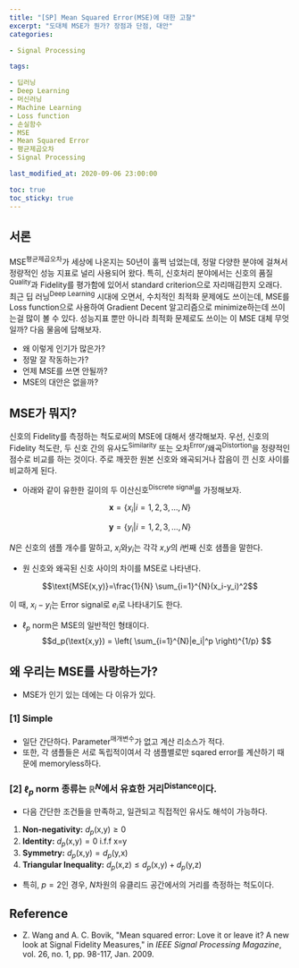 ```yaml
---
title: "[SP] Mean Squared Error(MSE)에 대한 고찰"
excerpt: "도대체 MSE가 뭔가? 장점과 단점, 대안"
categories:

- Signal Processing

tags:

- 딥러닝
- Deep Learning
- 머신러닝
- Machine Learning
- Loss function
- 손실함수
- MSE
- Mean Squared Error
- 평균제곱오차
- Signal Processing

last_modified_at: 2020-09-06 23:00:00

toc: true
toc_sticky: true
---
```


## 서론

MSE<sup>평균제곱오차</sup>가 세상에 나온지는 50년이 훌쩍 넘었는데, 정말 다양한 분야에 걸쳐서 정량적인 성능 지표로 널리 사용되어 왔다. 특히, 신호처리 분야에서는 신호의 품질<sup>Quality</sup>과 Fidelity를 평가함에 있어서 standard criterion으로 자리매김한지 오래다. 최근 딥 러닝<sup>Deep Learning</sup> 시대에 오면서, 수치적인 최적화 문제에도 쓰이는데, MSE를 Loss function으로 사용하여 Gradient Decent 알고리즘으로 minimize하는데 쓰이는걸 많이 볼 수 있다. 성능지표 뿐만 아니라 최적화 문제로도 쓰이는 이 MSE 대체 무엇일까? 다음 물음에 답해보자.

- 왜 이렇게 인기가 많은가?
- 정말 잘 작동하는가?
- 언제 MSE를 쓰면 안될까?
- MSE의 대안은 없을까?


## MSE가 뭐지?
신호의 Fidelity를 측정하는 척도로써의 MSE에 대해서 생각해보자. 우선, 신호의 Fidelity 척도란, 두 신호 간의 유사도<sup>Similarity</sup> 또는 오차<sup>Error</sup>/왜곡<sup>Distortion</sup>을 정량적인 점수로 비교를 하는 것이다. 주로 깨끗한 원본 신호와 왜곡되거나 잡음이 낀 신호 사이를 비교하게 된다.

- 아래와 같이 유한한 길이의 두 이산신호<sup>Discrete signal</sup>를 가정해보자.

$$\textbf{x} = \{x_i |i=1,2,3,...,N  \}$$

$$\textbf{y} = \{y_i |i=1,2,3,...,N  \}$$

$N$은 신호의 샘플 개수를 말하고, $x_i$와$y_i$는 각각 $x$,$y$의 $i$번째 신호 샘플을 말한다.

- 원 신호와 왜곡된 신호 사이의 차이를 MSE로 나타낸다.

$$\text{MSE(x,y)}=\frac{1}{N} \sum_{i=1}^{N}(x_i-y_i)^2$$

이 때, $x_i -y_i$는 Error signal로 $e_i$로 나타내기도 한다.

- $\ell_p$ norm은 MSE의 일반적인 형태이다.
$$d_p(\text{x,y}) = \left( \sum_{i=1}^{N}|e_i|^p \right)^{1/p} $$


## 왜 우리는 MSE를 사랑하는가?
- MSE가 인기 있는 데에는 다 이유가 있다.

### [1] Simple
- 일단 간단하다. Parameter<sup>매개변수</sup>가 없고 계산 리소스가 적다.
- 또한, 각 샘플들은 서로 독립적이여서 각 샘플별로만 sqared error를 계산하기 때문에 memoryless하다.

### [2] $\ell_p$ norm 종류는 $\mathbb{R}^N$에서 유효한 거리<sup>Distance</sup>이다.
- 다음 간단한 조건들을 만족하고, 일관되고 직접적인 유사도 해석이 가능하다.
1. **Non-negativity:** $d_p(\text{x,y})\ge 0$
2. **Identity:** $d_p(\text{x,y}) = 0 \text{\ \ i.f.f\   x=y}$
3. **Symmetry:** $d_p(\text{x,y}) = d_p(\text{y,x})$
4. **Triangular Inequality:** $d_p(\text{x,z}) \le d_p(\text{x,y})+d_p(\text{y,z})$
- 특히, $p=2$인 경우, $N$차원의 유클리드 공간에서의 거리를 측정하는 척도이다.

## Reference
- Z. Wang and A. C. Bovik, "Mean squared error: Love it or leave it? A new look at Signal Fidelity Measures," in _IEEE Signal Processing Magazine_, vol. 26, no. 1, pp. 98-117, Jan. 2009.

